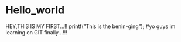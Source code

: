 # Hello_world
HEY,THIS IS MY FIRST...!!
printf("This is the benin-ging");
#yo guys im learning on GIT finally...!!!

